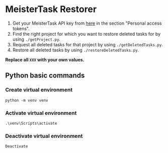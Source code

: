 # MeisterTask Restorer

1. Get your MeisterTask API key from [here](https://www.mindmeister.com/api) in the section "Personal access tokens".
2. Find the right project for which you want to restore deleted tasks for by using `./getProject.py`.
3. Request all deleted tasks for that project by using `./getDeletedTasks.py`.
4. Restore all deleted tasks by using `./restoreDeletedTasks.py`.

**Replace all `XXX` with your own values.**

## Python basic commands

### Create virtual environment

```
python -m venv venv
```

### Activate virtual environment

```
.\venv\Scripts\activate
```

### Deactivate virtual environment

```
Deactivate
```
